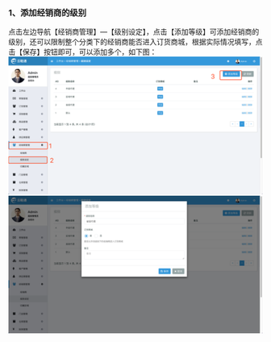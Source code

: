 ### 1、添加经销商的级别

点击左边导航【经销商管理】—【级别设定】，点击【添加等级】可添加经销商的级别，还可以限制整个分类下的经销商能否进入订货商城，根据实际情况填写，点击【保存】按钮即可，可以添加多个，如下图：![](/assets/jxsgl-jbsz-1.png)![](/assets/jxsgl-jbsz-2.png)

